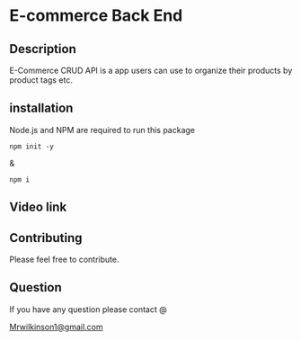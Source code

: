 #  E-commerce Back End

## Description
 E-Commerce CRUD API is a app users can use to organize their products by product tags etc.


## installation
Node.js and NPM are required to run this package

```npm init -y```

&

```npm i```

## Video link

## Contributing 
Please feel free to contribute.

## Question
If you have any question please contact @

Mrwilkinson1@gmail.com
